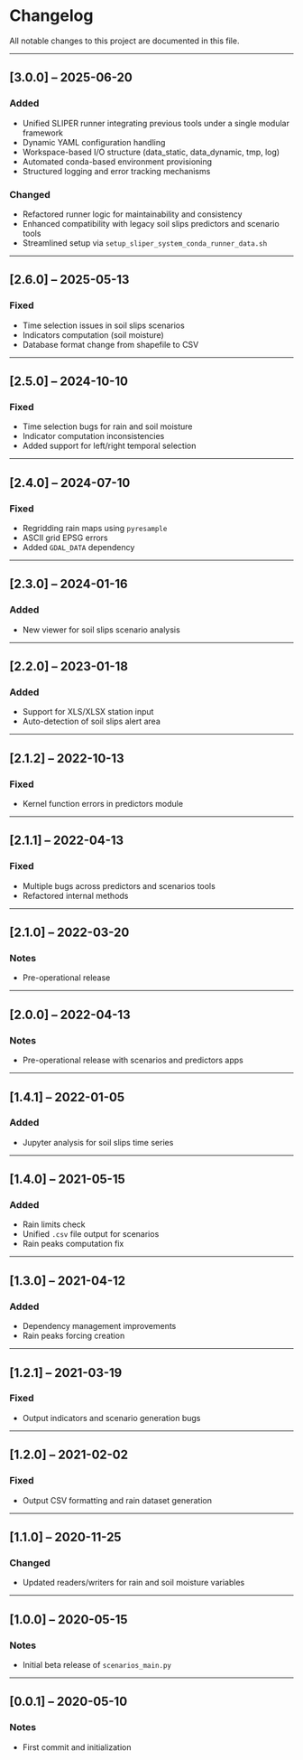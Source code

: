 # Changelog

All notable changes to this project are documented in this file.

---

## [3.0.0] – 2025-06-20
### Added
- Unified SLIPER runner integrating previous tools under a single modular framework
- Dynamic YAML configuration handling
- Workspace-based I/O structure (data_static, data_dynamic, tmp, log)
- Automated conda-based environment provisioning
- Structured logging and error tracking mechanisms

### Changed
- Refactored runner logic for maintainability and consistency
- Enhanced compatibility with legacy soil slips predictors and scenario tools
- Streamlined setup via `setup_sliper_system_conda_runner_data.sh`

---

## [2.6.0] – 2025-05-13
### Fixed
- Time selection issues in soil slips scenarios
- Indicators computation (soil moisture)
- Database format change from shapefile to CSV

---

## [2.5.0] – 2024-10-10
### Fixed
- Time selection bugs for rain and soil moisture
- Indicator computation inconsistencies
- Added support for left/right temporal selection

---

## [2.4.0] – 2024-07-10
### Fixed
- Regridding rain maps using `pyresample`
- ASCII grid EPSG errors
- Added `GDAL_DATA` dependency

---

## [2.3.0] – 2024-01-16
### Added
- New viewer for soil slips scenario analysis

---

## [2.2.0] – 2023-01-18
### Added
- Support for XLS/XLSX station input
- Auto-detection of soil slips alert area

---

## [2.1.2] – 2022-10-13
### Fixed
- Kernel function errors in predictors module

---

## [2.1.1] – 2022-04-13
### Fixed
- Multiple bugs across predictors and scenarios tools
- Refactored internal methods

---

## [2.1.0] – 2022-03-20
### Notes
- Pre-operational release

---

## [2.0.0] – 2022-04-13
### Notes
- Pre-operational release with scenarios and predictors apps

---

## [1.4.1] – 2022-01-05
### Added
- Jupyter analysis for soil slips time series

---

## [1.4.0] – 2021-05-15
### Added
- Rain limits check
- Unified `.csv` file output for scenarios
- Rain peaks computation fix

---

## [1.3.0] – 2021-04-12
### Added
- Dependency management improvements
- Rain peaks forcing creation

---

## [1.2.1] – 2021-03-19
### Fixed
- Output indicators and scenario generation bugs

---

## [1.2.0] – 2021-02-02
### Fixed
- Output CSV formatting and rain dataset generation

---

## [1.1.0] – 2020-11-25
### Changed
- Updated readers/writers for rain and soil moisture variables

---

## [1.0.0] – 2020-05-15
### Notes
- Initial beta release of `scenarios_main.py`

---

## [0.0.1] – 2020-05-10
### Notes
- First commit and initialization

